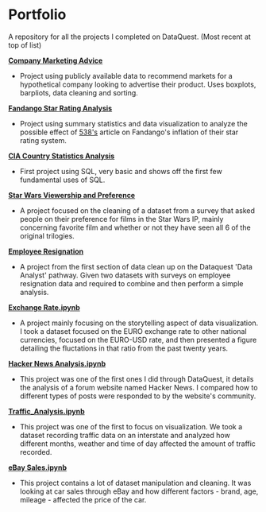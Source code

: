# Portfolio

A repository for all the projects I completed on DataQuest. (Most recent at top of list)

[**Company Marketing Advice**](https://github.com/Chris-Raddatz/DataQuest-Projects/blob/main/Capstone%20Projects/Survey.ipynb)
- Project using publicly available data to recommend markets for a hypothetical company looking to advertise their product. Uses boxplots, barpliots, data cleaning and sorting.

[**Fandango Star Rating Analysis**](https://github.com/Chris-Raddatz/DataQuest-Projects/blob/main/Capstone%20Projects/Movie%2BAnalysis.ipynb)
- Project using summary statistics and data visualization to analyze the possible effect of [538's](https://fivethirtyeight.com/features/fandango-movies-ratings/) article on Fandango's inflation of their star rating system.

[**CIA Country Statistics Analysis**](https://github.com/Chris-Raddatz/DataQuest-Projects/blob/main/Capstone%20Projects/CIA%2BData.ipynb)
- First project using SQL, very basic and shows off the first few fundamental uses of SQL.

[**Star Wars Viewership and Preference**](https://github.com/Chris-Raddatz/DataQuest-Projects/blob/main/Capstone%20Projects/starwars.ipynb)
- A project focused on the cleaning of a dataset from a survey that asked people on their preference for films in the Star Wars IP, mainly concerning favorite film and whether or not they have seen all 6 of the original trilogies. 

[**Employee Resignation**](https://github.com/ChrisRad21/DataQuest-Projects/blob/main/Capstone%20Projects/Employee.ipynb)
- A project from the first section of data clean up on the Dataquest 'Data Analyst' pathway. Given two datasets with surveys on employee resignation data and required to combine and then perform a simple analysis. 

[**Exchange Rate.ipynb**](https://github.com/ChrisRad21/DataQuest-Projects/blob/95a29ddcc6b27481942363890a642cc598992fa2/Exchange%20Rate.ipynb)
 - A project mainly focusing on the storytelling aspect of data visualization. I took a dataset focused on the EURO exchange rate to other national currencies, focused on the EURO-USD rate, and then presented a figure detailing the fluctations in that ratio from the past twenty years. 

[**Hacker News Analysis.ipynb**](https://github.com/ChrisRad21/DataQuest-Projects/blob/93755507bba14be9c9bd782285b5a8512bb90b9e/Hacker%20News%20Analysis)
- This project was one of the first ones I did through DataQuest, it details the analysis of a forum website named Hacker News. I compared how to different types of posts were responded to by the website's community.

[**Traffic_Analysis.ipynb**](https://github.com/ChrisRad21/DataQuest-Projects/blob/93755507bba14be9c9bd782285b5a8512bb90b9e/Traffic_Analysis.ipynb)
- This project was one of the first to focus on visualization. We took a dataset recording traffic data on an interstate and analyzed how different months, weather and time of day affected the amount of traffic recorded. 

[**eBay Sales.ipynb**](https://github.com/ChrisRad21/DataQuest-Projects/blob/93755507bba14be9c9bd782285b5a8512bb90b9e/eBay%20Sales)
- This project contains a lot of dataset manipulation and cleaning. It was looking at car sales through eBay and how different factors - brand, age, mileage - affected the price of the car. 
